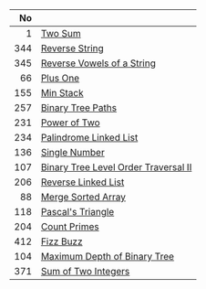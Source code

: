 | No | |
| -----:| -------------- |
| 1 | [Two Sum](./2-sum) |
| 344 | [Reverse String](./reverse-string) |
| 345 | [Reverse Vowels of a String](./reverse-vowels-of-a-string) |
| 66 | [Plus One](./plus-one) |
| 155 | [Min Stack](./min-stack) |
| 257 | [Binary Tree Paths](./binary-tree-paths) |
| 231 | [Power of Two](./power-of-2) |
| 234 | [Palindrome Linked List](./palindrome-linked-list) |
| 136 | [Single Number](./single-number) |
| 107 | [Binary Tree Level Order Traversal II](./binary-tree-level-order-traversal-ii) |
| 206 | [Reverse Linked List](./reverse-linked-list) |
| 88 | [Merge Sorted Array](./merge-sorted-array) |
| 118 | [Pascal's Triangle](./pascals-triangle) |
| 204 | [Count Primes](./count-primes) |
| 412 | [Fizz Buzz](./fizz-buzz) |
| 104 | [Maximum Depth of Binary Tree](./maximum-depth-of-binary-tree) |
| 371 | [Sum of Two Integers](./sum-of-two-integers) |
